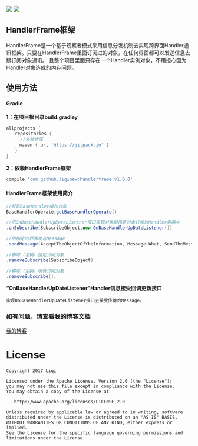 [![](https://jitpack.io/v/liqinew/handlerframe.svg)](https://jitpack.io/#liqinew/handlerframe)
[![](https://img.shields.io/badge/%E4%BD%9C%E8%80%85-%E6%9D%8E%E5%A5%87-orange.svg)](https://github.com/LiqiNew)

## HandlerFrame框架
 HandlerFrame是一个基于观察者模式采用信息分发机制去实现跨界面Handler通讯框架。只要在HandlerFrame里面订阅过的对象，在任何界面都可以发送信息去跟订阅对象通讯。
 且整个项目里面只存在一个Handler实例对象，不用担心因为Handler对象造成的内存问题。
 
 使用方法
-----

#### Gradle
**1：在项目根目录build.gradley**	<br>

```gradle
allprojects {
　　repositories {
  　　//依赖仓库
　　　maven { url 'https://jitpack.io' }
　　}
}
```

**2：依赖HandlerFrame框架**<br>

```gradle
compile 'com.github.liqinew:handlerframe:v1.0.0'
```

#### HandlerFrame框架使用简介
```java
//获取BaseHandler操作对象
BaseHandlerOperate.getBaseHandlerOperate()

//把OnBaseHandlerUpDateListener接口实现对象和指定对象订阅进Handler容器中
.onSubscribe(SubscribeObject,new OnBaseHandlerUpDateListener())

//给指定的界面发送Message
.sendMessage(AcceptTheObjectOfYheInformation, Message-What, SendTheMessageContent)

//移除（注销）指定订阅对象
.removeSubscribe(SubscribeObject)

//移除（注销）所有订阅对象
.removeSubscribe();
```
**“OnBaseHandlerUpDateListener”Handler信息接受回调更新接口**
```
实现OnBaseHandlerUpDateListener接口去接受传输的Message。
```
### 如有问题，请查看我的博客文档
[我的博客](http://www.jianshu.com/p/e9fbb99593cb) 

# License

    Copyright 2017 Liqi

    Licensed under the Apache License, Version 2.0 (the "License");
    you may not use this file except in compliance with the License.
    You may obtain a copy of the License at

       http://www.apache.org/licenses/LICENSE-2.0

    Unless required by applicable law or agreed to in writing, software
    distributed under the License is distributed on an "AS IS" BASIS,
    WITHOUT WARRANTIES OR CONDITIONS OF ANY KIND, either express or implied.
    See the License for the specific language governing permissions and
    limitations under the License.
